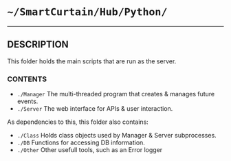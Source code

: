 # `~/SmartCurtain/Hub/Python/`

---

## DESCRIPTION

This folder holds the main scripts that are run as the server.

### CONTENTS

- `./Manager` The multi-threaded program that creates & manages future events.
- `./Server` The web interface for APIs & user interaction.

As dependencies to this, this folder also contains:
- `./Class` Holds class objects used by Manager & Server subprocesses.
- `./DB` Functions for accessing DB information.
- `./Other` Other usefull tools, such as an Error logger
